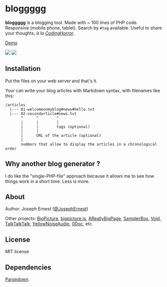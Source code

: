 # bloggggg

**bloggggg** is a blogging tool. Made with ~ 100 lines of PHP code. Responsive (mobile phone, tablet). Search by `#tag` available. Useful to share your thoughts, *à la [CodingHorror](https://www.codinghorror.com/)*.

[Demo](http://5.135.181.77/bloggggg/)

![](http://gget.it/3b8yvt63/bloggggg_desktop_450.png) ![](http://gget.it/eekvxoeh/bloggggg_mobile_440.png)

## Installation

Put the files on your web server and that's it.

Your can write your blog articles with Markdown syntax, with filenames like this:

    /articles
      |--- 01-welcomeonmyblog#news#hello.txt
      |--- 02-secondarticle#news.txt      
           ^      ^        ^              
           |      |        |
           |      |        tags (optional)
           |      |
           |      URL of the article (optional)
           |  
           numbers that allow to display the articles in a chronological order 

## Why another blog generator ?

I do like the "single-PHP-file" approach because it allows me to see how things work in a short time. Less is more. 

## About

Author: Joseph Ernest ([@JosephErnest](https://twitter.com/JosephErnest))

Other projects: [BigPicture](http://bigpicture.bi), [bigpicture.js](https://github.com/josephernest/bigpicture.js), [AReallyBigPage](https://github.com/josephernest/AReallyBigPage), [SamplerBox](http://www.samplerbox.org), [Void](http://www.thisisvoid.org), [TalkTalkTalk](https://github.com/josephernest/TalkTalkTalk), [YellowNoiseAudio](http://www.yellownoiseaudio.com), [0Doc](https://github.com/josephernest/0Doc), etc.

## License

MIT license

## Dependencies

[Parsedown](http://parsedown.org/).
